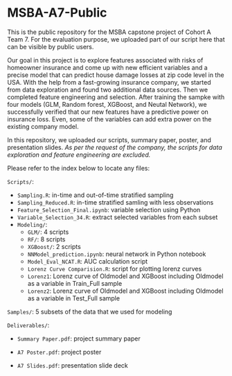 # MSBA-A7-Public
This is the public repository for the MSBA capstone project of Cohort A Team 7. For the evaluation purpose, we uploaded part of our script here that can be visible by public users.

Our goal in this project is to explore features associated with risks of homeowner insurance and come up with new efficient variables and a precise model that can predict house damage losses at zip code level in the USA. With the help from a fast-growing insurance company, we started from data exploration and found two additional data sources. Then we completed feature engineering and selection. After training the sampke with four models (GLM, Random forest, XGBoost, and Neutal Network), we successfully verified that our new features have a predictive power on insurance loss. Even, some of the variables can add extra power on the existing company model.

In this repository, we uploaded our scripts, summary paper, poster, and presentation slides. 
*As per the request of the company, the scripts for data exploration and feature engineering are excluded.*

Please refer to the index below to locate any files:

`Scripts/`:
* `Sampling.R`: in-time and out-of-time stratified sampling
* `Sampling_Reduced.R`: in-time stratified samling with less observations
* `Feature_Selection_Final.ipynb`: variable selection using Python
* `Variable_Selection_34.R`: extract selected variables from each subset
* `Modeling/`:
   - `GLM/`: 4 scripts
   - `RF/`: 8 scripts
   - `XGBoost/`: 2 scripts
   - `NNModel_prediction.ipynb`: neural network in Python notebook
   - `Model_Eval_NCAT.R`: AUC calculation script
   - `Lorenz Curve Comparision.R`: script for plotting lorenz curves
   - `Lorenz1`: Lorenz curve of Oldmodel and XGBoost including Oldmodel as a variable in Train_Full sample
   - `Lorenz2`: Lorenz curve of Oldmodel and XGBoost including Oldmodel as a variable in Test_Full sample
   
`Samples/`: 5 subsets of the data that we used for modeling

`Deliverables/`:

* `Summary Paper.pdf`: project summary paper

* `A7 Poster.pdf`: project poster

* `A7 Slides.pdf`: presentation slide deck

